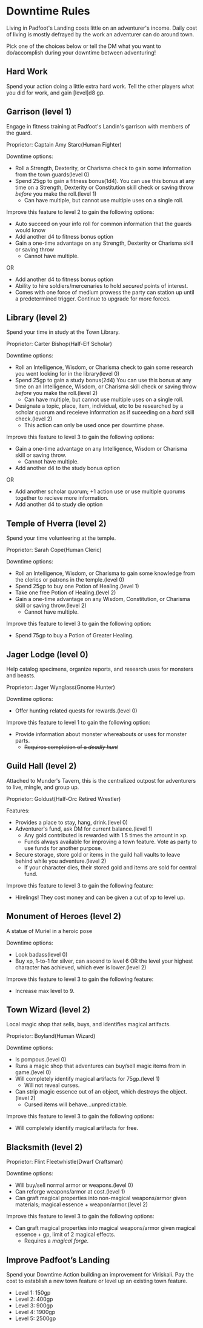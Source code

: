 Downtime Rules
======

Living in Padfoot's Landing costs little on an adventurer's income. Daily cost of living is mostly defrayed by the work an adventurer can do around town.

Pick one of the choices below or tell the DM what you want to do/accomplish during your downtime between adventuring!

## Hard Work
Spend your action doing a little extra hard work. Tell the other players what you did for work, and gain [level]d8 gp.

## Garrison (level 1)
Engage in fitness training at Padfoot's Landin's garrison with members of the guard. 

Proprietor: Captain Amy Starc(Human Fighter)  

Downtime options:
* Roll a Strength, Dexterity, or Charisma check to gain some information from the town guards(level 0)
* Spend 25gp to gain a fitness bonus(1d4). You can use this bonus at any time on a Strength, Dexterity or Constitution skill check or saving throw *before* you make the roll.(level 1)
  * Can have multiple, but cannot use multiple uses on a single roll.

Improve this feature to level 2 to gain the following options:
* Auto succeed on your info roll for common information that the guards would know
* Add another d4 to fitness bonus option
* Gain a one-time advantage on any Strength, Dexterity or Charisma skill or saving throw
  * Cannot have multiple.

OR

* Add another d4 to fitness bonus option
* Ability to hire soldiers/mercenaries to hold *secured* points of interest.
* Comes with one force of medium prowess the party can station up until a predetermined trigger. Continue to upgrade for more forces.

## Library (level 2)
Spend your time in study at the Town Library.

Proprietor: Carter Bishop(Half-Elf Scholar)

Downtime options:
* Roll an Intelligence, Wisdom, or Charisma check to gain some research you went looking for in the library(level 0)
* Spend 25gp to gain a study bonus(2d4) You can use this bonus at any time on an Intelligence, Wisdom, or Charisma skill check or saving throw *before* you make the roll.(level 2)
  * Can have multiple, but cannot use multiple uses on a single roll.
* Designate a topic, place, item, individual, etc to be researched by a scholar quorum and receieve information as if suceeding on a *hard* skill check.(level 2)
  * This action can only be used once per downtime phase.

Improve this feature to level 3 to gain the following options:
* Gain a one-time advantage on any Intelligence, Wisdom or Charisma skill or saving throw.
  * Cannot have multiple.
* Add another d4 to the study bonus option

OR

  * Add another scholar quorum; +1 action use or use multiple quorums together to recieve more information.
  * Add another d4 to study die option

## Temple of Hverra (level 2)
Spend your time volunteering at the temple.

Proprietor: Sarah Cope(Human Cleric)

Downtime options:
* Roll an Intelligence, Wisdom, or Charisma to gain some knowledge from the clerics or patrons in the temple.(level 0)
* Spend 25gp to buy one Potion of Healing.(level 1)
* Take one free Potion of Healing.(level 2)
* Gain a one-time advantage on any Wisdom, Constitution, or Charisma skill or saving throw.(level 2)
  * Cannot have multiple.

Improve this feature to level 3 to gain the following option:
* Spend 75gp to buy a Potion of Greater Healing.

## Jager Lodge (level 0)
Help catalog specimens, organize reports, and research uses for monsters and beasts.

Proprietor: Jager Wynglass(Gnome Hunter)  

Downtime options:
* Offer hunting related quests for rewards.(level 0)

Improve this feature to level 1 to gain the following option:
* Provide information about monster whereabouts or uses for monster parts.
  * ~~Requires completion of a *deadly hunt*~~

## Guild Hall (level 2)
Attached to Munder's Tavern, this is the centralized outpost for adventurers to live, mingle, and group up.

Proprietor: Goldust(Half-Orc Retired Wrestler)  

Features:
* Provides a place to stay, hang, drink.(level 0)
* Adventurer's fund, ask DM for current balance.(level 1)
  * Any gold contributed is rewarded with 1.5 times the amount in xp.
  * Funds always available for improving a town feature. Vote as party to use funds for another purpose.
* Secure storage, store gold or items in the guild hall vaults to leave behind while you adventure.(level 2)
  * If your character dies, their stored gold and items are sold for central fund.

Improve this feature to level 3 to gain the following feature:
* Hirelings! They cost money and can be given a cut of xp to level up.

## Monument of Heroes (level 2)
A statue of Muriel in a heroic pose

Downtime options:
* Look badass(level 0)
* Buy xp, 1-to-1 for silver, can ascend to level 6 OR the level your highest character has achieved, which ever is lower.(level 2)

Improve this feature to level 3 to gain the following feature:
* Increase max level to 9.

## Town Wizard (level 2)
Local magic shop that sells, buys, and identifies magical artifacts. 

Proprietor: Boyland(Human Wizard)  

Downtime options:
* Is pompous.(level 0)
* Runs a magic shop that adventures can buy/sell magic items from in game.(level 0)
* Will completely identify magical artifacts for 75gp.(level 1)
  * Will not reveal curses.
* Can strip magic essence out of an object, which destroys the object.(level 2)
  * Cursed items will behave...unpredictable.

Improve this feature to level 3 to gain the following options:
* Will completely identify magical artifacts for free.
 
## Blacksmith (level 2)

Proprietor: Flint Fleetwhistle(Dwarf Craftsman)

Downtime options:
* Will buy/sell normal armor or weapons.(level 0)
* Can reforge weapons/armor at cost.(level 1)
* Can graft magical properties into non-magical weapons/armor given materials; magical essence + weapon/armor.(level 2)

Improve this feature to level 3 to gain the following options:
* Can graft magical properties into magical weapons/armor given magical essence + gp, limit of 2 magical effects.
  * Requires a *magical forge*.

## Improve Padfoot’s Landing
Spend your Downtime Action building an improvement for Viriskali. Pay the cost to establish a new town feature or level up an existing town feature.
* Level 1: 150gp
* Level 2: 400gp
* Level 3: 900gp
* Level 4: 1900gp
* Level 5: 2500gp
